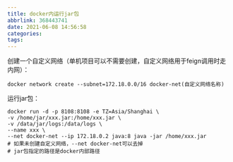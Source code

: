 ```yaml
---
title: docker内运行jar包
abbrlink: 368443741
date: 2021-06-08 14:56:58
categories:
tags:
---
```


<meta name="referrer" content="no-referrer" />

创建一个自定义网络（单机项目可以不需要创建，自定义网络用于feign调用时走内网）：

```shell
docker network create --subnet=172.18.0.0/16 docker-net(自定义网络名称)
```

运行jar包：

```shell
docker run -d -p 8108:8108 -e TZ=Asia/Shanghai \
-v /home/jar/xxx.jar:/home/xxx.jar \
-v /data/jar/logs:/data/logs \
--name xxx \
--net docker-net --ip 172.18.0.2 java:8 java -jar /home/xxx.jar
# 如果未创建自定义网络，--net docker-net可以去掉
# jar包指定的路径是docker内部路径
```


